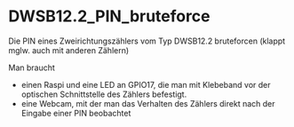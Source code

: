 # DWSB12.2_PIN_bruteforce
Die PIN eines Zweirichtungszählers vom Typ DWSB12.2 bruteforcen (klappt mglw. auch mit anderen Zählern)

Man braucht 
* einen Raspi und eine LED an GPIO17, die man mit Klebeband vor der optischen Schnittstelle des Zählers befestigt.
* eine Webcam, mit der man das Verhalten des Zählers direkt nach der Eingabe einer PIN beobachtet 
